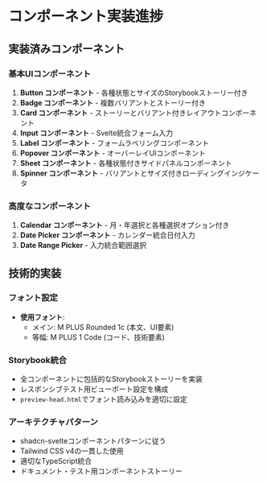 # コンポーネント実装進捗

## 実装済みコンポーネント

### 基本UIコンポーネント

1. **Button コンポーネント** - 各種状態とサイズのStorybookストーリー付き
2. **Badge コンポーネント** - 複数バリアントとストーリー付き
3. **Card コンポーネント** - ストーリーとバリアント付きレイアウトコンポーネント
4. **Input コンポーネント** - Svelte統合フォーム入力
5. **Label コンポーネント** - フォームラベリングコンポーネント
6. **Popover コンポーネント** - オーバーレイUIコンポーネント
7. **Sheet コンポーネント** - 各種状態付きサイドパネルコンポーネント
8. **Spinner コンポーネント** - バリアントとサイズ付きローディングインジケータ

### 高度なコンポーネント

1. **Calendar コンポーネント** - 月・年選択と各種選択オプション付き
2. **Date Picker コンポーネント** - カレンダー統合日付入力
3. **Date Range Picker** - 入力統合範囲選択

## 技術的実装

### フォント設定

- **使用フォント**:
  - メイン: M PLUS Rounded 1c (本文、UI要素)
  - 等幅: M PLUS 1 Code (コード、技術要素)

### Storybook統合

- 全コンポーネントに包括的なStorybookストーリーを実装
- レスポンシブテスト用ビューポート設定を構成
- `preview-head.html`でフォント読み込みを適切に設定

### アーキテクチャパターン

- shadcn-svelteコンポーネントパターンに従う
- Tailwind CSS v4の一貫した使用
- 適切なTypeScript統合
- ドキュメント・テスト用コンポーネントストーリー

